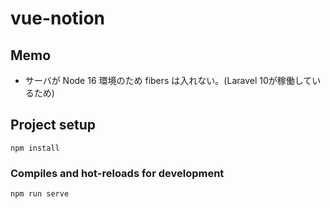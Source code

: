 # vue-notion

## Memo
* サーバが Node 16 環境のため fibers は入れない。(Laravel 10が稼働しているため)

## Project setup
```
npm install
```

### Compiles and hot-reloads for development
```
npm run serve
```
